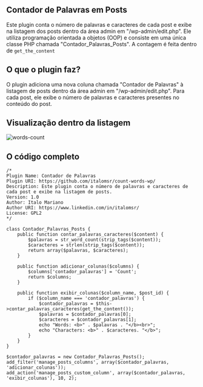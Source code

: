 ## Contador de Palavras em Posts
Este plugin conta o número de palavras e caracteres de cada post e exibe na listagem dos posts dentro da área admin em "/wp-admin/edit.php". Ele utiliza programação orientada a objetos (OOP) e consiste em uma única classe PHP chamada "Contador_Palavras_Posts". A contagem é feita dentro de ```get_the_content```

##  O que o plugin faz?
O plugin adiciona uma nova coluna chamada "Contador de Palavras" à listagem de posts dentro da área admin em "/wp-admin/edit.php". Para cada post, ele exibe o número de palavras e caracteres presentes no conteúdo do post.


## Visualização dentro da listagem
![words-count](https://user-images.githubusercontent.com/84940616/220391073-7cb24379-0b5b-45e5-8a0f-fa3f2ffaa86b.png)

## O código completo

```<?php
/*
Plugin Name: Contador de Palavras
Plugin URI: https://github.com/italomsr/count-words-wp/
Description: Este plugin conta o número de palavras e caracteres de cada post e exibe na listagem de posts.
Version: 1.0
Author: Italo Mariano 
Author URI: https://www.linkedin.com/in/italomsr/
License: GPL2
*/

class Contador_Palavras_Posts {
    public function contar_palavras_caracteres($content) {
        $palavras = str_word_count(strip_tags($content));
        $caracteres = strlen(strip_tags($content));
        return array($palavras, $caracteres);
    }

    public function adicionar_colunas($columns) {
        $columns['contador_palavras'] = 'Count';
        return $columns;
    }

    public function exibir_colunas($column_name, $post_id) {
        if ($column_name === 'contador_palavras') {
            $contador_palavras = $this->contar_palavras_caracteres(get_the_content());
            $palavras = $contador_palavras[0];
            $caracteres = $contador_palavras[1];
            echo "Words: <b>" . $palavras . "</b><br>";
            echo "Characters: <b>" . $caracteres. "</b>";
        }
    }
}

$contador_palavras = new Contador_Palavras_Posts();
add_filter('manage_posts_columns', array($contador_palavras, 'adicionar_colunas'));
add_action('manage_posts_custom_column', array($contador_palavras, 'exibir_colunas'), 10, 2);
